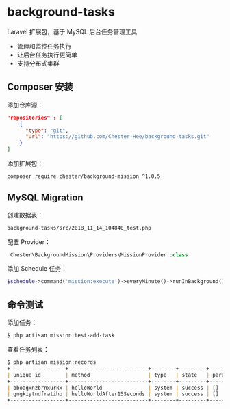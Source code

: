 # background-tasks

Laravel 扩展包，基于 MySQL 后台任务管理工具

- 管理和监控任务执行
- 让后台任务执行更简单
- 支持分布式集群


## Composer 安装

添加仓库源：

```json
"repositories" : [
    {
      "type": "git",
      "url": "https://github.com/Chester-Hee/background-tasks.git"
    }
]
```

添加扩展包：

```bash
composer require chester/background-mission ^1.0.5
```

## MySQL Migration

创建数据表：

```bash
background-tasks/src/2018_11_14_104840_test.php
```

配置 Provider：

```php
 Chester\BackgroundMission\Providers\MissionProvider::class
```

添加 Schedule 任务：

```php
$schedule->command('mission:execute')->everyMinute()->runInBackground();
```

## 命令测试

添加任务：

```markdown
$ php artisan mission:test-add-task
```

查看任务列表：

```markdown
$ php artisan mission:records
+------------------+--------------------------+--------+---------+--------+---------------------------------+
| unique_id        | method                   | type   | state   | params | content                         |
+------------------+--------------------------+--------+---------+--------+---------------------------------+
| bboagxnzbrnxurkx | helloWorld               | system | success | []     | hello world.                    |
| gngkiytndfratiho | helloWorldAfter15Seconds | system | success | []     | after 15 seconds , hello world. |
+------------------+--------------------------+--------+---------+--------+---------------------------------+
```


